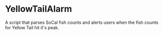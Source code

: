 # YellowTailAlarm
A script that parses SoCal fish counts and alerts users when the fish counts for Yellow Tail hit it's peak.
